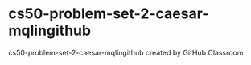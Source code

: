 # cs50-problem-set-2-caesar-mqlingithub
cs50-problem-set-2-caesar-mqlingithub created by GitHub Classroom
